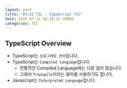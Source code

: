 ```yaml
---
layout: post
title: "07/12 TIL : TypeScript 기초"
date: 2019-07-12 19:10:21 +0900
categories: TIL
---
```

## TypeScript Overview
- TypeScript는 `프로그래밍 언어`입니다.
- TypeScript는 `Compiled Language`입니다.
    - 전통적인 Compiled Language와는 다른 점이 많습니다.
    - 그래서 `Transpile`이라는 용어를 사용하기도 합니다.
- Javascript는 `Interpreted Language`입니다.